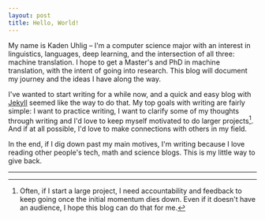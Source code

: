 ```yaml
---
layout: post
title: Hello, World!
---
```



My name is Kaden Uhlig – I'm a computer science major with an interest in linguistics, languages, deep learning, and the intersection of all three: machine translation.
I hope to get a Master's and PhD in machine translation, with the intent of going into research. This blog will document my journey and the ideas I have along the way.

I've wanted to start writing for a while now, and a quick and easy blog with
[Jekyll](https://jekyllrb.com/) seemed like the way to do that. My top goals with
writing are fairly simple: I want to practice writing, I want to clarify some of my
thoughts through writing and I'd love to keep myself motivated to do
larger projects[^1]. And if at all possible, I'd love to make connections with others in my field.

In the end, if I dig down past my main motives, I'm writing because I love reading other
people's tech, math and science blogs. This is my little way to give back.

---

[^1]: Often, if I start a large project, I need accountability and feedback to keep going once the initial momentum dies down. Even if it doesn't have an audience, I hope this blog can do that for me.


